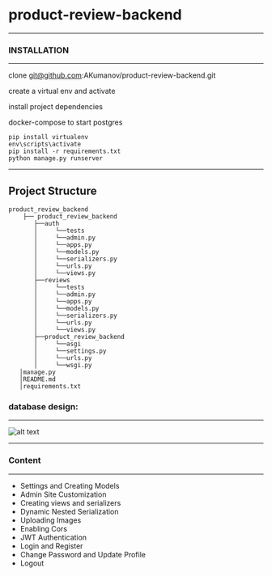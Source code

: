 # product-review-backend
___
### INSTALLATION
____
clone git@github.com:AKumanov/product-review-backend.git

create a virtual env and activate

install project dependencies

docker-compose to start postgres
```
pip install virtualenv
env\scripts\activate
pip install -r requirements.txt
python manage.py runserver
```
____

## Project Structure
```
product_review_backend
    ├── product_review_backend
       ├──auth
       │     └──tests
       │     └──admin.py
       │     └──apps.py
       │     └──models.py
       │     └──serializers.py
       │     └──urls.py
       │     └──views.py
       ├──reviews
       │     └──tests
       │     └──admin.py
       │     └──apps.py
       │     └──models.py
       │     └──serializers.py
       │     └──urls.py
       │     └──views.py
       ├──product_review_backend
       │     └──asgi
       │     └──settings.py
       │     └──urls.py
       │     └──wsgi.py
   │manage.py
   │README.md
   │requirements.txt
```

### database design:
____
![alt text](../../product_review_database_img.PNG)
____
### Content
___
- Settings and Creating Models
- Admin Site Customization
- Creating views and serializers
- Dynamic Nested Serialization
- Uploading Images
- Enabling Cors
- JWT Authentication
- Login and Register
- Change Password and Update Profile
- Logout